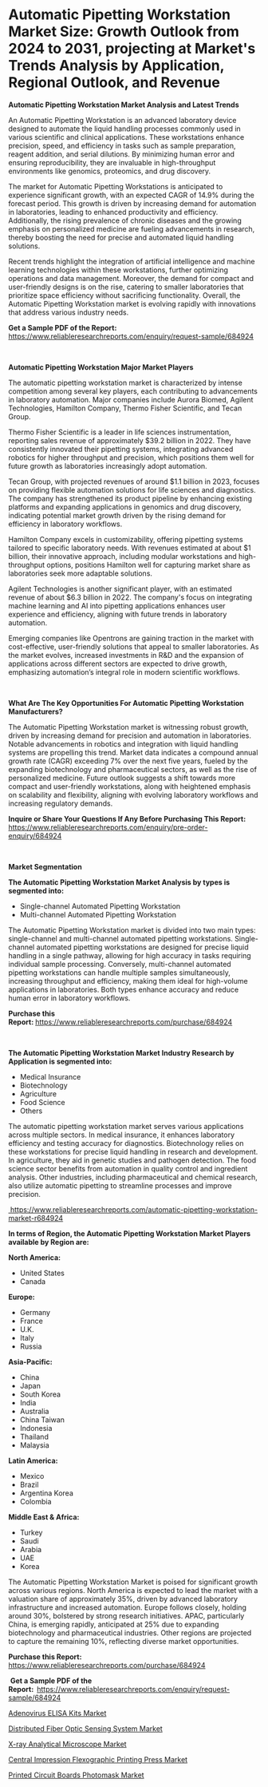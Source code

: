 <p><h1>Automatic Pipetting Workstation Market Size: Growth Outlook from 2024 to 2031, projecting at Market's Trends Analysis by Application, Regional Outlook, and Revenue</h1></p><p><strong>Automatic Pipetting Workstation Market Analysis and Latest Trends</strong></p>
<p><p>An Automatic Pipetting Workstation is an advanced laboratory device designed to automate the liquid handling processes commonly used in various scientific and clinical applications. These workstations enhance precision, speed, and efficiency in tasks such as sample preparation, reagent addition, and serial dilutions. By minimizing human error and ensuring reproducibility, they are invaluable in high-throughput environments like genomics, proteomics, and drug discovery.</p><p>The market for Automatic Pipetting Workstations is anticipated to experience significant growth, with an expected CAGR of 14.9% during the forecast period. This growth is driven by increasing demand for automation in laboratories, leading to enhanced productivity and efficiency. Additionally, the rising prevalence of chronic diseases and the growing emphasis on personalized medicine are fueling advancements in research, thereby boosting the need for precise and automated liquid handling solutions.</p><p>Recent trends highlight the integration of artificial intelligence and machine learning technologies within these workstations, further optimizing operations and data management. Moreover, the demand for compact and user-friendly designs is on the rise, catering to smaller laboratories that prioritize space efficiency without sacrificing functionality. Overall, the Automatic Pipetting Workstation market is evolving rapidly with innovations that address various industry needs.</p></p>
<p><strong>Get a Sample PDF of the Report:&nbsp;</strong> <a href="https://www.reliableresearchreports.com/enquiry/request-sample/684924?utm_campaign=31&utm_medium=2&utm_source=Github&utm_content=ia&utm_term=30102024&utm_id=automatic-pipetting-workstation">https://www.reliableresearchreports.com/enquiry/request-sample/684924</a></p>
<p>&nbsp;</p>
<p><strong>Automatic Pipetting Workstation Major Market Players</strong></p>
<p><p>The automatic pipetting workstation market is characterized by intense competition among several key players, each contributing to advancements in laboratory automation. Major companies include Aurora Biomed, Agilent Technologies, Hamilton Company, Thermo Fisher Scientific, and Tecan Group.</p><p>Thermo Fisher Scientific is a leader in life sciences instrumentation, reporting sales revenue of approximately $39.2 billion in 2022. They have consistently innovated their pipetting systems, integrating advanced robotics for higher throughput and precision, which positions them well for future growth as laboratories increasingly adopt automation.</p><p>Tecan Group, with projected revenues of around $1.1 billion in 2023, focuses on providing flexible automation solutions for life sciences and diagnostics. The company has strengthened its product pipeline by enhancing existing platforms and expanding applications in genomics and drug discovery, indicating potential market growth driven by the rising demand for efficiency in laboratory workflows.</p><p>Hamilton Company excels in customizability, offering pipetting systems tailored to specific laboratory needs. With revenues estimated at about $1 billion, their innovative approach, including modular workstations and high-throughput options, positions Hamilton well for capturing market share as laboratories seek more adaptable solutions.</p><p>Agilent Technologies is another significant player, with an estimated revenue of about $6.3 billion in 2022. The company's focus on integrating machine learning and AI into pipetting applications enhances user experience and efficiency, aligning with future trends in laboratory automation.</p><p>Emerging companies like Opentrons are gaining traction in the market with cost-effective, user-friendly solutions that appeal to smaller laboratories. As the market evolves, increased investments in R&D and the expansion of applications across different sectors are expected to drive growth, emphasizing automation’s integral role in modern scientific workflows.</p></p>
<p>&nbsp;</p>
<p><strong>What Are The Key Opportunities For Automatic Pipetting Workstation Manufacturers?</strong></p>
<p><p>The Automatic Pipetting Workstation market is witnessing robust growth, driven by increasing demand for precision and automation in laboratories. Notable advancements in robotics and integration with liquid handling systems are propelling this trend. Market data indicates a compound annual growth rate (CAGR) exceeding 7% over the next five years, fueled by the expanding biotechnology and pharmaceutical sectors, as well as the rise of personalized medicine. Future outlook suggests a shift towards more compact and user-friendly workstations, along with heightened emphasis on scalability and flexibility, aligning with evolving laboratory workflows and increasing regulatory demands.</p></p>
<p><strong>Inquire or Share Your Questions If Any Before Purchasing This Report:</strong> <a href="https://www.reliableresearchreports.com/enquiry/pre-order-enquiry/684924?utm_campaign=31&utm_medium=2&utm_source=Github&utm_content=ia&utm_term=30102024&utm_id=automatic-pipetting-workstation">https://www.reliableresearchreports.com/enquiry/pre-order-enquiry/684924</a></p>
<p>&nbsp;</p>
<p><strong>Market Segmentation</strong></p>
<p><strong>The Automatic Pipetting Workstation Market Analysis by types is segmented into:</strong></p>
<p><ul><li>Single-channel Automated Pipetting Workstation</li><li>Multi-channel Automated Pipetting Workstation</li></ul></p>
<p><p>The Automatic Pipetting Workstation market is divided into two main types: single-channel and multi-channel automated pipetting workstations. Single-channel automated pipetting workstations are designed for precise liquid handling in a single pathway, allowing for high accuracy in tasks requiring individual sample processing. Conversely, multi-channel automated pipetting workstations can handle multiple samples simultaneously, increasing throughput and efficiency, making them ideal for high-volume applications in laboratories. Both types enhance accuracy and reduce human error in laboratory workflows.</p></p>
<p><strong>Purchase this Report:&nbsp;</strong><a href="https://www.reliableresearchreports.com/purchase/684924?utm_campaign=31&utm_medium=2&utm_source=Github&utm_content=ia&utm_term=30102024&utm_id=automatic-pipetting-workstation">https://www.reliableresearchreports.com/purchase/684924</a></p>
<p>&nbsp;</p>
<p><strong>The Automatic Pipetting Workstation Market Industry Research by Application is segmented into:</strong></p>
<p><ul><li>Medical Insurance</li><li>Biotechnology</li><li>Agriculture</li><li>Food Science</li><li>Others</li></ul></p>
<p><p>The automatic pipetting workstation market serves various applications across multiple sectors. In medical insurance, it enhances laboratory efficiency and testing accuracy for diagnostics. Biotechnology relies on these workstations for precise liquid handling in research and development. In agriculture, they aid in genetic studies and pathogen detection. The food science sector benefits from automation in quality control and ingredient analysis. Other industries, including pharmaceutical and chemical research, also utilize automatic pipetting to streamline processes and improve precision.</p></p>
<p><a href="https://www.reliableresearchreports.com/automatic-pipetting-workstation-market-r684924?utm_campaign=31&utm_medium=2&utm_source=Github&utm_content=ia&utm_term=30102024&utm_id=automatic-pipetting-workstation">&nbsp;https://www.reliableresearchreports.com/automatic-pipetting-workstation-market-r684924</a></p>
<p><strong>In terms of Region, the Automatic Pipetting Workstation Market Players available by Region are:</strong></p>
<p>
    <p> <strong> North America: </strong>
        <ul>
            <li>United States</li>
            <li>Canada</li>
        </ul>
        </p> 
    <p> <strong> Europe: </strong>
        <ul>
            <li>Germany</li>
            <li>France</li>
            <li>U.K.</li>
            <li>Italy</li>
            <li>Russia</li>
        </ul>
        </p> 
    <p> <strong> Asia-Pacific: </strong>
        <ul>
            <li>China</li>
            <li>Japan</li>
            <li>South Korea</li>
            <li>India</li>
            <li>Australia</li>
            <li>China Taiwan</li>
            <li>Indonesia</li>
            <li>Thailand</li>
            <li>Malaysia</li>
        </ul>
        </p> 
    <p> <strong> Latin America: </strong>
        <ul>
            <li>Mexico</li>
            <li>Brazil</li>
            <li>Argentina Korea</li>
            <li>Colombia</li>
        </ul>
        </p> 
    <p> <strong> Middle East & Africa: </strong>
        <ul>
            <li>Turkey</li>
            <li>Saudi</li>
            <li>Arabia</li>
            <li>UAE</li>
            <li>Korea</li>
        </ul>
    </p>
    </p>
<p><p>The Automatic Pipetting Workstation Market is poised for significant growth across various regions. North America is expected to lead the market with a valuation share of approximately 35%, driven by advanced laboratory infrastructure and increased automation. Europe follows closely, holding around 30%, bolstered by strong research initiatives. APAC, particularly China, is emerging rapidly, anticipated at 25% due to expanding biotechnology and pharmaceutical industries. Other regions are projected to capture the remaining 10%, reflecting diverse market opportunities.</p></p>
<p><strong>Purchase this Report: </strong><a href="https://www.reliableresearchreports.com/purchase/684924?utm_campaign=31&utm_medium=2&utm_source=Github&utm_content=ia&utm_term=30102024&utm_id=automatic-pipetting-workstation">https://www.reliableresearchreports.com/purchase/684924</a></p>
<p>&nbsp;<strong>Get a Sample PDF of the Report:&nbsp;&nbsp;</strong><a href="https://www.reliableresearchreports.com/enquiry/request-sample/684924?utm_campaign=31&utm_medium=2&utm_source=Github&utm_content=ia&utm_term=30102024&utm_id=automatic-pipetting-workstation">https://www.reliableresearchreports.com/enquiry/request-sample/684924</a></p>
<p><strong></strong></p>
<p><p><a href="https://www.linkedin.com/pulse/adenovirus-elisa-kits-market-evolution-regional-adaptations-innovation-zowqf?utm_campaign=31&utm_medium=2&utm_source=Github&utm_content=ia&utm_term=30102024&utm_id=automatic-pipetting-workstation">Adenovirus ELISA Kits Market</a></p><p><a href="https://issuu.com/reportprime-2/docs/distributed-fiber-optic-sensing-sys_0668270e56b2a1?utm_campaign=31&utm_medium=2&utm_source=Github&utm_content=ia&utm_term=30102024&utm_id=automatic-pipetting-workstation">Distributed Fiber Optic Sensing System Market</a></p><p><a href="https://www.linkedin.com/pulse/x-ray-analytical-microscope-market-trends-strategic-insights-pmkpc?utm_campaign=31&utm_medium=2&utm_source=Github&utm_content=ia&utm_term=30102024&utm_id=automatic-pipetting-workstation">X-ray Analytical Microscope Market</a></p><p><a href="https://issuu.com/reportprime-2/docs/central-impression-flexographic-pri_86da405e536ce6?utm_campaign=31&utm_medium=2&utm_source=Github&utm_content=ia&utm_term=30102024&utm_id=automatic-pipetting-workstation">Central Impression Flexographic Printing Press Market</a></p><p><a href="https://github.com/taketakyriffecd/Market-Research-Report-List-1/blob/main/printed-circuit-boards-photomask-market.md?utm_campaign=31&utm_medium=2&utm_source=Github&utm_content=ia&utm_term=30102024&utm_id=automatic-pipetting-workstation">Printed Circuit Boards Photomask Market</a></p></p>